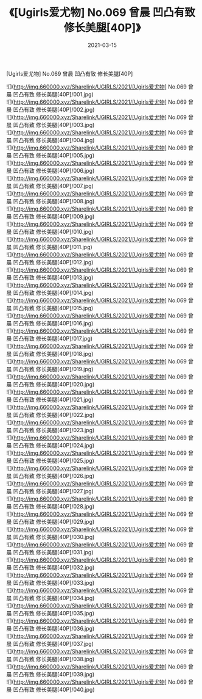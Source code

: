 ﻿---
layout: post
title:  《[Ugirls爱尤物] No.069 曾晨 凹凸有致 修长美腿[40P]》
date:   2021-03-15
img: http://img.660000.xyz/Sharelink/UGIRLS/2021/[Ugirls爱尤物] No.069 曾晨 凹凸有致 修长美腿[40P]/000.jpg
categories: [美女, 清纯, 唯美]
---

[Ugirls爱尤物] No.069 曾晨 凹凸有致 修长美腿[40P]

  ![](http://img.660000.xyz/Sharelink/UGIRLS/2021/[Ugirls爱尤物] No.069 曾晨 凹凸有致 修长美腿[40P]/001.jpg) <br> ![](http://img.660000.xyz/Sharelink/UGIRLS/2021/[Ugirls爱尤物] No.069 曾晨 凹凸有致 修长美腿[40P]/002.jpg) <br> ![](http://img.660000.xyz/Sharelink/UGIRLS/2021/[Ugirls爱尤物] No.069 曾晨 凹凸有致 修长美腿[40P]/003.jpg) <br> ![](http://img.660000.xyz/Sharelink/UGIRLS/2021/[Ugirls爱尤物] No.069 曾晨 凹凸有致 修长美腿[40P]/004.jpg) <br> ![](http://img.660000.xyz/Sharelink/UGIRLS/2021/[Ugirls爱尤物] No.069 曾晨 凹凸有致 修长美腿[40P]/005.jpg) <br> ![](http://img.660000.xyz/Sharelink/UGIRLS/2021/[Ugirls爱尤物] No.069 曾晨 凹凸有致 修长美腿[40P]/006.jpg) <br> ![](http://img.660000.xyz/Sharelink/UGIRLS/2021/[Ugirls爱尤物] No.069 曾晨 凹凸有致 修长美腿[40P]/007.jpg) <br> ![](http://img.660000.xyz/Sharelink/UGIRLS/2021/[Ugirls爱尤物] No.069 曾晨 凹凸有致 修长美腿[40P]/008.jpg) <br> ![](http://img.660000.xyz/Sharelink/UGIRLS/2021/[Ugirls爱尤物] No.069 曾晨 凹凸有致 修长美腿[40P]/009.jpg) <br> ![](http://img.660000.xyz/Sharelink/UGIRLS/2021/[Ugirls爱尤物] No.069 曾晨 凹凸有致 修长美腿[40P]/010.jpg) <br> ![](http://img.660000.xyz/Sharelink/UGIRLS/2021/[Ugirls爱尤物] No.069 曾晨 凹凸有致 修长美腿[40P]/011.jpg) <br> ![](http://img.660000.xyz/Sharelink/UGIRLS/2021/[Ugirls爱尤物] No.069 曾晨 凹凸有致 修长美腿[40P]/012.jpg) <br> ![](http://img.660000.xyz/Sharelink/UGIRLS/2021/[Ugirls爱尤物] No.069 曾晨 凹凸有致 修长美腿[40P]/013.jpg) <br> ![](http://img.660000.xyz/Sharelink/UGIRLS/2021/[Ugirls爱尤物] No.069 曾晨 凹凸有致 修长美腿[40P]/014.jpg) <br> ![](http://img.660000.xyz/Sharelink/UGIRLS/2021/[Ugirls爱尤物] No.069 曾晨 凹凸有致 修长美腿[40P]/015.jpg) <br> ![](http://img.660000.xyz/Sharelink/UGIRLS/2021/[Ugirls爱尤物] No.069 曾晨 凹凸有致 修长美腿[40P]/016.jpg) <br> ![](http://img.660000.xyz/Sharelink/UGIRLS/2021/[Ugirls爱尤物] No.069 曾晨 凹凸有致 修长美腿[40P]/017.jpg) <br> ![](http://img.660000.xyz/Sharelink/UGIRLS/2021/[Ugirls爱尤物] No.069 曾晨 凹凸有致 修长美腿[40P]/018.jpg) <br> ![](http://img.660000.xyz/Sharelink/UGIRLS/2021/[Ugirls爱尤物] No.069 曾晨 凹凸有致 修长美腿[40P]/019.jpg) <br> ![](http://img.660000.xyz/Sharelink/UGIRLS/2021/[Ugirls爱尤物] No.069 曾晨 凹凸有致 修长美腿[40P]/020.jpg) <br> ![](http://img.660000.xyz/Sharelink/UGIRLS/2021/[Ugirls爱尤物] No.069 曾晨 凹凸有致 修长美腿[40P]/021.jpg) <br> ![](http://img.660000.xyz/Sharelink/UGIRLS/2021/[Ugirls爱尤物] No.069 曾晨 凹凸有致 修长美腿[40P]/022.jpg) <br> ![](http://img.660000.xyz/Sharelink/UGIRLS/2021/[Ugirls爱尤物] No.069 曾晨 凹凸有致 修长美腿[40P]/023.jpg) <br> ![](http://img.660000.xyz/Sharelink/UGIRLS/2021/[Ugirls爱尤物] No.069 曾晨 凹凸有致 修长美腿[40P]/024.jpg) <br> ![](http://img.660000.xyz/Sharelink/UGIRLS/2021/[Ugirls爱尤物] No.069 曾晨 凹凸有致 修长美腿[40P]/025.jpg) <br> ![](http://img.660000.xyz/Sharelink/UGIRLS/2021/[Ugirls爱尤物] No.069 曾晨 凹凸有致 修长美腿[40P]/026.jpg) <br> ![](http://img.660000.xyz/Sharelink/UGIRLS/2021/[Ugirls爱尤物] No.069 曾晨 凹凸有致 修长美腿[40P]/027.jpg) <br> ![](http://img.660000.xyz/Sharelink/UGIRLS/2021/[Ugirls爱尤物] No.069 曾晨 凹凸有致 修长美腿[40P]/028.jpg) <br> ![](http://img.660000.xyz/Sharelink/UGIRLS/2021/[Ugirls爱尤物] No.069 曾晨 凹凸有致 修长美腿[40P]/029.jpg) <br> ![](http://img.660000.xyz/Sharelink/UGIRLS/2021/[Ugirls爱尤物] No.069 曾晨 凹凸有致 修长美腿[40P]/030.jpg) <br> ![](http://img.660000.xyz/Sharelink/UGIRLS/2021/[Ugirls爱尤物] No.069 曾晨 凹凸有致 修长美腿[40P]/031.jpg) <br> ![](http://img.660000.xyz/Sharelink/UGIRLS/2021/[Ugirls爱尤物] No.069 曾晨 凹凸有致 修长美腿[40P]/032.jpg) <br> ![](http://img.660000.xyz/Sharelink/UGIRLS/2021/[Ugirls爱尤物] No.069 曾晨 凹凸有致 修长美腿[40P]/033.jpg) <br> ![](http://img.660000.xyz/Sharelink/UGIRLS/2021/[Ugirls爱尤物] No.069 曾晨 凹凸有致 修长美腿[40P]/034.jpg) <br> ![](http://img.660000.xyz/Sharelink/UGIRLS/2021/[Ugirls爱尤物] No.069 曾晨 凹凸有致 修长美腿[40P]/035.jpg) <br> ![](http://img.660000.xyz/Sharelink/UGIRLS/2021/[Ugirls爱尤物] No.069 曾晨 凹凸有致 修长美腿[40P]/036.jpg) <br> ![](http://img.660000.xyz/Sharelink/UGIRLS/2021/[Ugirls爱尤物] No.069 曾晨 凹凸有致 修长美腿[40P]/037.jpg) <br> ![](http://img.660000.xyz/Sharelink/UGIRLS/2021/[Ugirls爱尤物] No.069 曾晨 凹凸有致 修长美腿[40P]/038.jpg) <br> ![](http://img.660000.xyz/Sharelink/UGIRLS/2021/[Ugirls爱尤物] No.069 曾晨 凹凸有致 修长美腿[40P]/039.jpg) <br> ![](http://img.660000.xyz/Sharelink/UGIRLS/2021/[Ugirls爱尤物] No.069 曾晨 凹凸有致 修长美腿[40P]/040.jpg) <br>